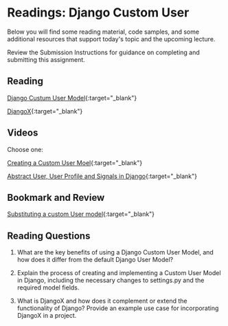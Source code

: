 # Readings: Django Custom User

Below you will find some reading material, code samples, and some additional resources that support today's topic and the upcoming lecture.

Review the Submission Instructions for guidance on completing and submitting this assignment.

## Reading

[Django Custum User Model](https://learndjango.com/tutorials/django-custom-user-model){:target="_blank"}

<!-- Mix it up! Create the questions with pointed answers, fill in the blank, or opinion/open ended -->

[DjangoX](https://github.com/wsvincent/djangox){:target="_blank"}

<!-- Mix it up! Create the questions with pointed answers, fill in the blank, or opinion/open ended -->

## Videos

Choose one:

[Creating a Custom User Moel](https://www.youtube.com/watch?v=eCeRC7E8Z7Y&t=59s){:target="_blank"}

<!-- Mix it up! Create the questions with pointed answers, fill in the blank, or opinion/open ended -->

[Abstract User, User Profile and Signals in Django](https://www.youtube.com/watch?v=EudKs1HPUfE){:target="_blank"}

<!-- Mix it up! Create the questions with pointed answers, fill in the blank, or opinion/open ended -->

## Bookmark and Review

[Substituting a custom User model](https://docs.djangoproject.com/en/3.0/topics/auth/customizing/#auth-custom-user){:target="_blank"}

## Reading Questions
<!-- Written with help from ChatGPT -->

1. What are the key benefits of using a Django Custom User Model, and how does it differ from the default Django User Model?

1. Explain the process of creating and implementing a Custom User Model in Django, including the necessary changes to settings.py and the required model fields.

1. What is DjangoX and how does it complement or extend the functionality of Django? Provide an example use case for incorporating DjangoX in a project.
